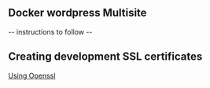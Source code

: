 ## Docker wordpress Multisite
-- instructions to follow --

## Creating development SSL certificates
[Using Openssl](https://www.openssl.org/docs/manmaster/man1/openssl-req.html)
